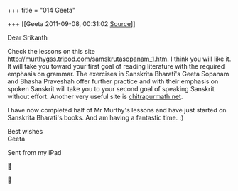+++
title = "014 Geeta"

+++
[[Geeta	2011-09-08, 00:31:02 [Source](https://groups.google.com/g/samskrita/c/8fXtNxONKZE)]]



Dear Srikanth  
  
Check the lessons on this site <http://murthygss.tripod.com/samskrutasopanam_1.htm>. I think you will like it. It will take you toward your first goal of reading literature with the required emphasis on grammar. The exercises in Sanskrita Bharati's Geeta Sopanam and Bhasha Praveshah offer further practice and with their emphasis on spoken Sanskrit will take you to your second goal of speaking Sanskrit without effort. Another very useful site is [chitrapurmath.net](http://chitrapurmath.net).  
  
I have now completed half of Mr Murthy's lessons and have just started on Sanskrita Bharati's books. And am having a fantastic time. :)  
  
Best wishes  
Geeta  
  
  
Sent from my iPad  






